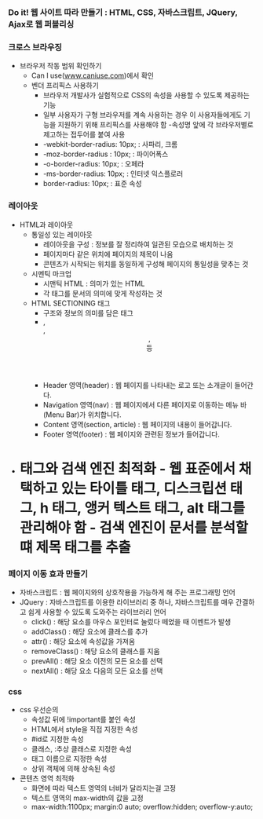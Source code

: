 ### Do it! 웹 사이트 따라 만들기 : HTML, CSS, 자바스크립트, JQuery, Ajax로 웹 퍼블리싱

### 크로스 브라우징
- 브라우저 작동 범위 확인하기
    - Can I use(www.caniuse.com)에서 확인
    - 벤더 프리픽스 사용하기
        - 브라우저 개발사가 실험적으로 CSS의 속성을 사용할 수 있도록 제공하는 기능
        - 일부 사용자가 구형 브라우저를 계속 사용하는 경우 이 사용자들에게도 기능을 지원하기 위해 프리픽스를 사용해야 함
        -속성명 앞에 각 브라우저별로 제고하는 접두어를 붙여 사용
        - -webkit-border-radius: 10px; : 사파리, 크롬
        - -moz-border-radius : 10px; : 파이어폭스
        - -o-border-radius: 10px; : 오페라
        - -ms-border-radius: 10px; : 인터넷 익스플로러
        - border-radius: 10px; : 표준 속성

### 레이아웃
- HTML과 레이아웃
    - 통일성 있는 레이아웃
        - 레이아웃을 구성 : 정보를 잘 정리하여 일관된 모습으로 배치하는 것
        - 페이지마다 같은 위치에 페이지의 제목이 나옴
        - 콘텐츠가 시작되는 위치를 동일하게 구성해 페이지의 통일성을 맞추는 것
    - 시멘틱 마크업
        - 시맨틱 HTML : 의미가 있는 HTML
        - 각 태그를 문서의 의미에 맞게 작성하는 것
    - HTML SECTIONING 태그
        - 구조와 정보의 의미를 담은 태그
        - <nav>, <main>, <header>, <section> 등
        - Header 영역(header) : 웹 페이지를 나타내는 로고 또는 소개글이 들어간다.
        - Navigation 영역(nav) : 웹 페이지에서 다른 페이지로 이동하는 메뉴 바(Menu Bar)가 위치합니다.
        - Content 영역(section, article) : 웹 페이지의 내용이 들어갑니다.
        - Footer 영역(footer) : 웹 페이지와 관련된 정보가 들어갑니다.
- <h1> 태그와 검색 엔진 최적화
    - 웹 표준에서 채택하고 있는 타이틀 태그, 디스크립션 태그, h 태그, 앵커 텍스트 태그, alt 태그를 관리해야 함
    - 검색 엔진이 문서를 분석할 떄 제목 태그를 추출

### 페이지 이동 효과 만들기
- 자바스크립트 : 웹 페이지와의 상호작용을 가능하게 해 주는 프로그래밍 언어
- JQuery : 자바스크립트를 이용한 라이브러리 중 하나, 자바스크립트를 매우 간결하고 쉽게 사용할 수 있도록 도와주는 라이브러리 언어
    - click() : 해당 요소를 마우스 포인터로 눌렀다 떼었을 때 이벤트가 발생
    - addClass() : 해당 요소에 클래스를 추가
    - attr() :  해당 요소에 속성값을 가져옴
    - removeClass() : 해당 요소의 클래스를 지움
    - prevAll() : 해당 요소 이전의 모든 요소를 선택
    - nextAll() : 해당 요소 다음의 모든 요소를 선택
### css
- css 우선순의
    - 속성값 뒤에 !important를 붙인 속성
    - HTML에서 style을 직접 지정한 속성
    - #id로 지정한 속성
    - 클래스, :추상 클래스로 지정한 속성
    - 태그 이름으로 지정한 속성
    - 상위 객체에 의해 상속된 속성
- 콘텐츠 영역 최적화
    - 화면에 따라 텍스트 영역의 너비가 달라지는걸 고정
    - 텍스트 영역의 max-width의 값을 고정
    - max-width:1100px; margin:0 auto; overflow:hidden; overflow-y:auto;
